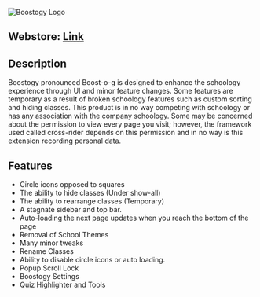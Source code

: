 ![Boostogy Logo]({{site.baseurl}}/branding/large-promo-tile.png)
## Webstore: [Link](https://chrome.google.com/webstore/detail/boostogy/kggdhabjkonkgnmmcnbjeiifllidfgde?utm_source=chrome-ntp-icon "Link")
## Description
Boostogy pronounced Boost-o-g is designed to enhance the schoology experience through UI and minor feature changes. Some features are temporary as a result of broken schoology features such as custom sorting and hiding classes. This product is in no way competing with schoology or has any association with the company schoology. Some may be concerned about the permission to view every page you visit; however, the framework used called cross-rider depends on this permission and in no way is this extension recording personal data.

## Features
 - Circle icons opposed to squares
 - The ability to hide classes (Under show-all)
 - The ability to rearrange classes (Temporary)
 - A stagnate sidebar and top bar.
 - Auto-loading the next page updates when you reach the bottom of the page
 - Removal of School Themes
 - Many minor tweaks
 - Rename Classes
 - Ability to disable circle icons or auto loading.
 - Popup Scroll Lock
 - Boostogy Settings
 - Quiz Highlighter and Tools
 